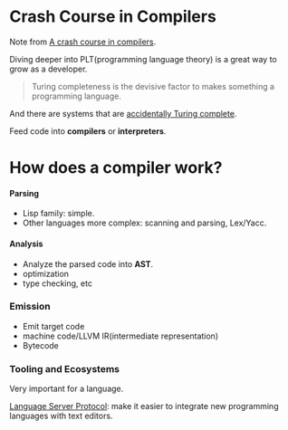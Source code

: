 # Crash Course in Compilers

Note from [A crash course in compilers](https://increment.com/programming-languages/crash-course-in-compilers/).

Diving deeper into PLT(programming language theory) is a great way to grow as a developer.

> Turing completeness is the devisive factor to makes something a programming language.

And there are systems that are [accidentally Turing complete](http://beza1e1.tuxen.de/articles/accidentally_turing_complete.html).



Feed code into **compilers** or **interpreters**.



# How does a compiler work?

#### Parsing

- Lisp family: simple.
- Other languages more complex: scanning and parsing, Lex/Yacc.

#### Analysis

- Analyze the parsed code into **AST**.
- optimization
- type checking, etc

### Emission

- Emit target code
- machine code/LLVM IR(intermediate representation)
- Bytecode



### Tooling and Ecosystems

Very important for a language.

[Language Server Protocol](https://langserver.org/): make it easier to integrate new programming languages with text editors.

